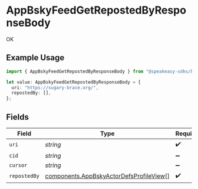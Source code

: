 # AppBskyFeedGetRepostedByResponseBody

OK

## Example Usage

```typescript
import { AppBskyFeedGetRepostedByResponseBody } from "@speakeasy-sdks/bluesky/models/operations";

let value: AppBskyFeedGetRepostedByResponseBody = {
  uri: "https://sugary-brace.org/",
  repostedBy: [],
};
```

## Fields

| Field                                                                                              | Type                                                                                               | Required                                                                                           | Description                                                                                        |
| -------------------------------------------------------------------------------------------------- | -------------------------------------------------------------------------------------------------- | -------------------------------------------------------------------------------------------------- | -------------------------------------------------------------------------------------------------- |
| `uri`                                                                                              | *string*                                                                                           | :heavy_check_mark:                                                                                 | N/A                                                                                                |
| `cid`                                                                                              | *string*                                                                                           | :heavy_minus_sign:                                                                                 | N/A                                                                                                |
| `cursor`                                                                                           | *string*                                                                                           | :heavy_minus_sign:                                                                                 | N/A                                                                                                |
| `repostedBy`                                                                                       | [components.AppBskyActorDefsProfileView](../../models/components/appbskyactordefsprofileview.md)[] | :heavy_check_mark:                                                                                 | N/A                                                                                                |